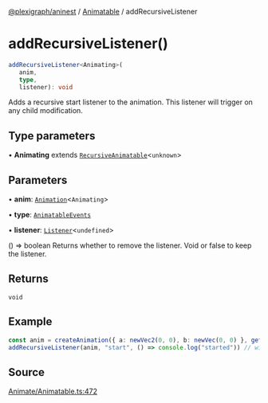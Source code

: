 [@plexigraph/aninest](../../index.md) / [Animatable](../index.md) / addRecursiveListener

# addRecursiveListener()

```ts
addRecursiveListener<Animating>(
   anim, 
   type, 
   listener): void
```

Adds a recursive start listener to the animation. This listener will trigger on any child modification.

## Type parameters

• **Animating** extends [`RecursiveAnimatable`](../type-aliases/RecursiveAnimatable.md)\<`unknown`\>

## Parameters

• **anim**: [`Animation`](../type-aliases/Animation.md)\<`Animating`\>

• **type**: [`AnimatableEvents`](../type-aliases/AnimatableEvents.md)

• **listener**: [`Listener`](../../Listeners/type-aliases/Listener.md)\<`undefined`\>

() => boolean Returns whether to remove the listener. Void or false to keep the listener.

## Returns

`void`

## Example

```ts
const anim = createAnimation({ a: newVec2(0, 0), b: newVec(0, 0) }, getLinearInterp(1))
addRecursiveListener(anim, "start", () => console.log("started")) // will trigger
```

## Source

[Animate/Animatable.ts:472](https://github.com/plexigraph/aninest/blob/bb3b3dd/src/Animate/Animatable.ts#L472)
